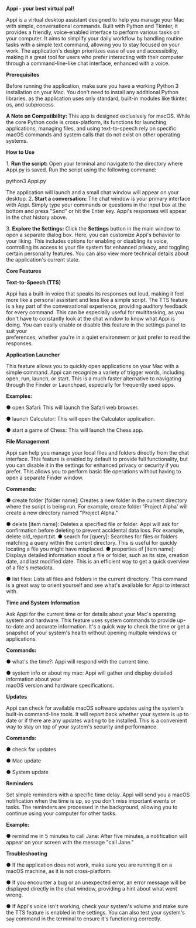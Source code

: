 **Appi \- your best virtual pal\!** 

Appi is a virtual desktop assistant designed to help you manage your Mac with simple, conversational commands. Built with Python and Tkinter, it provides a friendly, voice-enabled interface to perform various tasks on your computer. It aims to simplify your daily workflow by handling routine tasks with a simple text command, allowing you to stay focused on your work. The application's design prioritizes ease of use and accessibility, making it a great tool for users who prefer interacting with their computer through a command-line-like chat interface, enhanced with a voice. 

**Prerequisites** 

Before running the application, make sure you have a working Python 3 installation on your Mac. You don't need to install any additional Python libraries, as the application uses only standard, built-in modules like tkinter, os, and subprocess. 

**A Note on Compatibility:** This app is designed exclusively for macOS. While the core Python code is cross-platform, its functions for launching applications, managing files, and using text-to-speech rely on specific macOS commands and system calls that do not exist on other operating systems. 

**How to Use** 

1\. **Run the script:** Open your terminal and navigate to the directory where Appi.py is saved. Run the script using the following command: 

python3 Appi.py 

The application will launch and a small chat window will appear on your desktop. 2\. **Start a conversation:** The chat window is your primary interface with Appi. Simply type your commands or questions in the input box at the bottom and press "Send" or hit the Enter key. Appi's responses will appear in the chat history above. 

3\. **Explore the Settings:** Click the **Settings** button in the main window to open a separate dialog box. Here, you can customize Appi's behavior to your liking. This includes options for enabling or disabling its voice, controlling its access to your file system for enhanced privacy, and toggling certain personality features. You can also view more technical details about the application's current state. 

**Core Features** 

**Text-to-Speech (TTS)** 

Appi has a built-in voice that speaks its responses out loud, making it feel more like a personal assistant and less like a simple script. The TTS feature is a key part of the conversational experience, providing auditory feedback for every command. This can be especially useful for multitasking, as you don't have to constantly look at the chat window to know what Appi is doing. You can easily enable or disable this feature in the settings panel to suit your  
preferences, whether you're in a quiet environment or just prefer to read the responses. 

**Application Launcher** 

This feature allows you to quickly open applications on your Mac with a simple command. Appi can recognize a variety of trigger words, including open, run, launch, or start. This is a much faster alternative to navigating through the Finder or Launchpad, especially for frequently used apps. 

**Examples:** 

● open Safari: This will launch the Safari web browser. 

● launch Calculator: This will open the Calculator application. 

● start a game of Chess: This will launch the Chess.app. 

**File Management** 

Appi can help you manage your local files and folders directly from the chat interface. This feature is enabled by default to provide full functionality, but you can disable it in the settings for enhanced privacy or security if you prefer. This allows you to perform basic file operations without having to open a separate Finder window. 

**Commands:** 

● create folder \[folder name\]: Creates a new folder in the current directory where the script is being run. For example, create folder 'Project Alpha' will create a new directory named "Project Alpha." 

● delete \[item name\]: Deletes a specified file or folder. Appi will ask for confirmation before deleting to prevent accidental data loss. For example, delete old\_report.txt. ● search for \[query\]: Searches for files or folders matching a query within the current directory. This is useful for quickly locating a file you might have misplaced. ● properties of \[item name\]: Displays detailed information about a file or folder, such as its size, creation date, and last modified date. This is an efficient way to get a quick overview of a file's metadata. 

● list files: Lists all files and folders in the current directory. This command is a great way to orient yourself and see what's available for Appi to interact with. 

**Time and System Information** 

Ask Appi for the current time or for details about your Mac's operating system and hardware. This feature uses system commands to provide up-to-date and accurate information. It's a quick way to check the time or get a snapshot of your system's health without opening multiple windows or applications. 

**Commands:** 

● what's the time?: Appi will respond with the current time. 

● system info or about my mac: Appi will gather and display detailed information about your  
macOS version and hardware specifications. 

**Updates** 

Appi can check for available macOS software updates using the system's built-in command-line tools. It will report back whether your system is up to date or if there are any updates waiting to be installed. This is a convenient way to stay on top of your system's security and performance. 

**Commands:** 

● check for updates 

● Mac update 

● System update 

**Reminders** 

Set simple reminders with a specific time delay. Appi will send you a macOS notification when the time is up, so you don't miss important events or tasks. The reminders are processed in the background, allowing you to continue using your computer for other tasks. 

**Example:** 

● remind me in 5 minutes to call Jane: After five minutes, a notification will appear on your screen with the message "call Jane." 

**Troubleshooting** 

● If the application does not work, make sure you are running it on a macOS machine, as it is not cross-platform. 

● If you encounter a bug or an unexpected error, an error message will be displayed directly in the chat window, providing a hint about what went wrong. 

● If Appi's voice isn't working, check your system's volume and make sure the TTS feature is enabled in the settings. You can also test your system's say command in the terminal to ensure it's functioning correctly.
